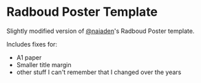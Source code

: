 # Radboud Poster Template

Slightly modified version of [@naiaden][naiaden]'s Radboud Poster template.

Includes fixes for:

* A1 paper
* Smaller title margin
* other stuff I can't remember that I changed over the years

[naiaden]: https://github.com/naiaden/
